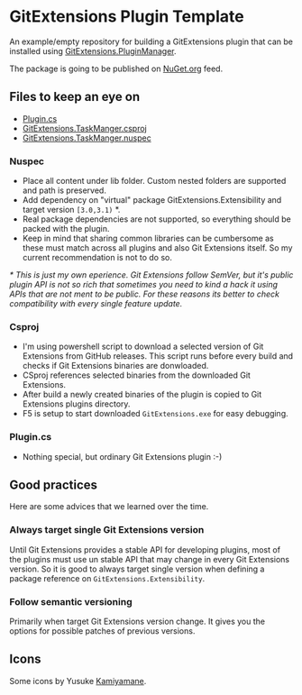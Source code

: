 # GitExtensions Plugin Template
An example/empty repository for building a GitExtensions plugin that can be installed using [GitExtensions.PluginManager](https://github.com/gitextensions/gitextensions.pluginmanager).

The package is going to be published on [NuGet.org](https://www.nuget.org/packages/GitExtensions.TaskManger) feed.

## Files to keep an eye on
 - [Plugin.cs](src/GitExTaskManger/Plugin.cs)
 - [GitExtensions.TaskManger.csproj](src/GitExTaskManger/GitExtensions.TaskManger.csproj)
 - [GitExtensions.TaskManger.nuspec](src/GitExTaskManger/GitExtensions.TaskManger.nuspec)
 
### Nuspec
 - Place all content under lib folder. Custom nested folders are supported and path is preserved.
 - Add dependency on "virtual" package GitExtensions.Extensibility and target version `[3.0,3.1)` *.
 - Real package dependencies are not supported, so everything should be packed with the plugin.
 - Keep in mind that sharing common libraries can be cumbersome as these must match across all plugins and also Git Extensions itself. So my current recommendation is not to do so.
 
_* This is just my own eperience. Git Extensions follow SemVer, but it's public plugin API is not so rich that sometimes you need to kind a hack it using APIs that are not ment to be public. For these reasons its better to check compatibility with every single feature update._

### Csproj

 - I'm using powershell script to download a selected version of Git Extensions from GitHub releases. This script runs before every build and checks if Git Extensions binaries are donwloaded.
 - CSproj references selected binaries from the downloaded Git Extensions.
 - After build a newly created binaries of the plugin is copied to Git Extensions plugins directory.
 - F5 is setup to start downloaded `GitExtensions.exe` for easy debugging.
 
 ### Plugin.cs
  - Nothing special, but ordinary Git Extensions plugin :-)
  
## Good practices

Here are some advices that we learned over the time.

### Always target single Git Extensions version

Until Git Extensions provides a stable API for developing plugins, most of the plugins must use un stable API that may change in every Git Extensions version. So it is good to always target single version when defining a package reference on `GitExtensions.Extensibility`.

### Follow semantic versioning

Primarily when target Git Extensions version change. It gives you the options for possible patches of previous versions.

## Icons

Some icons by Yusuke [Kamiyamane](http://p.yusukekamiyamane.com).
